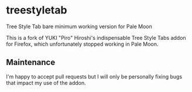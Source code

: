 # treestyletab
Tree Style Tab bare minimum working version for Pale Moon

This is a fork of YUKI "Piro" Hiroshi's indispensable Tree Style Tabs addon for Firefox, which unfortunately stopped working in Pale Moon. 

## Maintenance

I'm happy to accept pull requests but I will only be personally fixing bugs that impact my use of the addon. 
